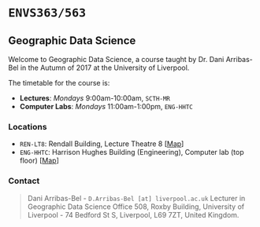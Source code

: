 
# `ENVS363/563`

## Geographic Data Science

Welcome to Geographic Data Science, a course taught by Dr. Dani Arribas-Bel in the Autumn of 2017 at the University of Liverpool.

The timetable for the course is:

* **Lectures**: *Mondays* 9:00am-10:00am, `SCTH-MR`
* **Computer Labs**: *Mondays* 11:00am-1:00pm, `ENG-HHTC`

### Locations

* `REN-LT8`: Rendall Building, Lecture Theatre 8 [[Map](http://www.openstreetmap.org/?mlat=53.40187&mlon=-2.96573#map=18/53.40187/-2.96573)]
* `ENG-HHTC`: Harrison Hughes Building (Engineering), Computer lab (top floor) [[Map](http://www.openstreetmap.org/?mlat=53.40640&mlon=-2.96744#map=18/53.40640/-2.96744)]

### Contact

> Dani Arribas-Bel - `D.Arribas-Bel [at] liverpool.ac.uk`
> Lecturer in Geographic Data Science
> Office 508, Roxby Building, 
> University of Liverpool - 74 Bedford St S, 
> Liverpool, L69 7ZT, 
> United Kingdom.

